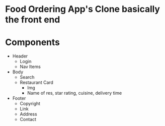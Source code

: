 # Food Ordering App's Clone basically the front end

# Components
- Header
    - Login
    - Nav Items
- Body
    - Search
    - Restaurant Card
        - Img
        - Name of res, star rating, cuisine, delivery time
- Footer
    - Copyright
    - Link 
    - Address
    - Contact
